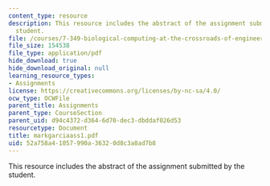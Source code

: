 ```yaml
---
content_type: resource
description: This resource includes the abstract of the assignment submitted by the
  student.
file: /courses/7-349-biological-computing-at-the-crossroads-of-engineering-and-science-spring-2005/52a758a41057990a36320d8c3a8ad7b8_markgarciaass1.pdf
file_size: 154538
file_type: application/pdf
hide_download: true
hide_download_original: null
learning_resource_types:
- Assignments
license: https://creativecommons.org/licenses/by-nc-sa/4.0/
ocw_type: OCWFile
parent_title: Assignments
parent_type: CourseSection
parent_uid: d94c4372-d364-6d70-dec3-dbddaf026d53
resourcetype: Document
title: markgarciaass1.pdf
uid: 52a758a4-1057-990a-3632-0d8c3a8ad7b8
---
```

This resource includes the abstract of the assignment submitted by the student.